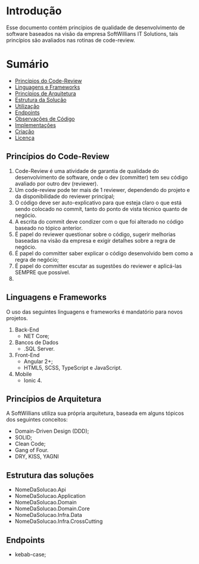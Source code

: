 # Introdução
Esse documento contém princípios de qualidade de desenvolvimento de software baseados na visão da empresa SoftWillians IT Solutions, tais princípios são avaliados nas rotinas de code-review.

# Sumário
<!-- TOC depthFrom:1 depthTo:2 withLinks:1 updateOnSave:1 orderedList:0 -->

- [Princípios do Code-Review](#princípios-do-code-review)
- [Linguagens e Frameworks](#linguagens-e-frameworks)
- [Princípios de Arquitetura](#princípios-de-arquitetura)
- [Estrutura da Solução](#estrutura-das-soluções)
- [Utilização](#utilização)
- [Endpoints](#endpoints)
- [Observações de Código](#observações-de-código)
- [Implementações](#implementações)
- [Criação](#criação)
- [Licença](#licença)

<!-- /TOC -->

## Princípios do Code-Review
1. Code-Review é uma atividade de garantia de qualidade do desenvolvimento de software, onde o dev (committer) tem seu código avaliado por outro dev (reviewer).
2. Um code-review pode ter mais de 1 reviewer, dependendo do projeto e da disponibilidade do reviewer principal;
3. O código deve ser auto-explicativo para que esteja claro o que está sendo colocado no commit, tanto do ponto de vista técnico quanto de negócio.
4. A escrita do commit deve condizer com o que foi alterado no código baseado no tópico anterior.
5. É papel do reviewer questionar sobre o código, sugerir melhorias baseadas na visão da empresa e exigir detalhes sobre a regra de negócio.
6. É papel do committer saber explicar o código desenvolvido bem como a regra de negócio; 
7. É papel do committer escutar as sugestões do reviewer e aplicá-las SEMPRE que possível.
8. 

## Linguagens e Frameworks
O uso das seguintes linguagens e frameworks é mandatório para novos projetos.
1. Back-End
   * NET Core;
2. Bancos de Dados
   * .SQL Server.
3. Front-End
   * Angular 2+;
   * HTML5, SCSS, TypeScript e JavaScript.
4. Mobile
   * Ionic 4.
   
## Princípios de Arquitetura
A SoftWillians utiliza sua própria arquitetura, baseada em alguns tópicos dos seguintes conceitos:
* Domain-Driven Design (DDD);
* SOLID;
* Clean Code;
* Gang of Four.
* DRY, KISS, YAGNI

## Estrutura das soluções
* NomeDaSolucao.Api
* NomeDaSolucao.Application
* NomeDaSolucao.Domain
* NomeDaSolucao.Domain.Core
* NomeDaSolucao.Infra.Data
* NomeDaSolucao.Infra.CrossCutting

## Endpoints
* kebab-case;
